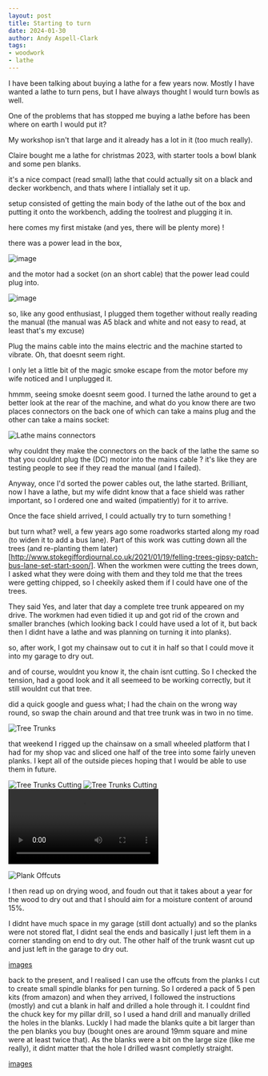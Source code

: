 ```yaml
---
layout: post
title: Starting to turn
date: 2024-01-30
author: Andy Aspell-Clark
tags:
- woodwork
- lathe
---
```


I have been talking about buying a lathe for a few years now. Mostly I have wanted a lathe to turn pens, but I have always thought I would turn bowls as well.

One of the problems that has stopped me buying a lathe before has been where on earth I would put it?

My workshop isn't that large and it already has a lot in it (too much really).

Claire bought me a lathe for christmas 2023, with starter tools a bowl blank and some pen blanks.

it's a nice compact (read small) lathe that could actually sit on a black and decker workbench, and thats where I intiallaly set it up.

setup consisted of getting the main body of the lathe out of the box and putting it onto the workbench, adding the toolrest and plugging it in.

here comes my first mistake (and yes, there will be plenty more) !

there was a power lead in the box,

![image](../assets/images/2023-22-20-starting-to-turn/power-lead-plug.png)

and the motor had a socket (on an short cable) that the power lead could plug into.

![image](../assets/images/2023-22-20-starting-to-turn/power-lead-socket.png)

so, like any good enthusiast, I plugged them together without really reading the manual (the manual was A5 black and white and not easy to read, at least that's my excuse)

Plug the mains cable into the mains electric and the machine started to vibrate. Oh, that doesnt seem right.

I only let a little bit of the magic smoke escape from the motor before my wife noticed and I unplugged it.

hmmm, seeing smoke doesnt seem good. I turned the lathe around to get a better look at the rear of the machine, and what do you know there are two places connectors on the back one of which can take a mains plug and the other can take a mains socket:

![Lathe mains connectors](../assets/images/2023-22-20-starting-to-turn/lathe-mains-connectors.png)

why couldnt they make the connectors on the back of the lathe the same so that you couldnt plug the (DC) motor into the mains cable ? it's like they are testing people to see if they read the manual (and I failed).

Anyway, once I'd sorted the power cables out, the lathe started. Brilliant, now I have a lathe, but my wife didnt know that a face shield was rather important, so I ordered one and waited (impatiently) for it to arrive.

Once the face shield arrived, I could actually try to turn something !

but turn what?
well, a few years ago some roadworks started along my road (to widen it to add a bus lane). Part of this work was cutting down all the trees (and re-planting them later) [http://www.stokegiffordjournal.co.uk/2021/01/19/felling-trees-gipsy-patch-bus-lane-set-start-soon/].
When the workmen were cutting the trees down, I asked what they were doing with them and they told me that the trees were getting chipped, so I cheekily asked them if I could have one of the trees.

They said Yes, and later that day a complete tree trunk appeared on my drive. The workmen had even tidied it up and got rid of the crown and smaller branches (which looking back I could have used a lot of it, but back then I didnt have a lathe and was planning on turning it into planks).

so, after work, I got my chainsaw out to cut it in half so that I could move it into my garage to dry out.

and of course, wouldnt you know it, the chain isnt cutting. So I checked the tension, had a good look and it all seemeed to be working correctly, but it still wouldnt cut that tree.

did a quick google and guess what; I had the chain on the wrong way round, so swap the chain around and that tree trunk was in two in no time.

![Tree Trunks](../assets/images/2023-22-20-starting-to-turn/gpl_tree_trunks.jpg)

that weekend I rigged up the chainsaw on a small wheeled platform that I had for my shop vac and sliced one half of the tree into some fairly uneven planks. I kept all of the outside pieces hoping that I would be able to use them in future.

![Tree Trunks Cutting](../assets/images/2023-22-20-starting-to-turn/gpl_tree_trunks_cutting.jpg)
![Tree Trunks Cutting](../assets/images/2023-22-20-starting-to-turn/gpl_tree_trunks_cutting-2.jpg)
![Tree Trunks Cutting video](../assets/images/2023-22-20-starting-to-turn/gpl_tree_trunks_cutting_vid1.mp4)

![Plank Offcuts](../assets/images/2023-22-20-starting-to-turn/plank-side-offcuts.jpg)

I then read up on drying wood, and foudn out that it takes about a year for the wood to dry out and that I should aim for a moisture content of around 15%.

I didnt have much space in my garage (still dont actually) and so the planks were not stored flat, I didnt seal the ends and basically I just left them in a corner standing on end to dry out. The other half of the trunk wasnt cut up and just left in the garage to dry out.

[images]()

back to the present, and I realised I can use the offcuts from the planks I cut to create small spindle blanks for pen turning. So I ordered a pack of 5 pen kits (from amazon) and when they arrived, I followed the instructions (mostly) and cut a blank in half and drilled a hole through it. I couldnt find the chuck key for my pillar drill, so I used a hand drill and manually drilled the holes in the blanks. Luckly I had made the blanks quite a bit larger than the pen blanks you buy (bought ones are around 19mm square and mine were at least twice that). As the blanks were a bit on the large size (like me really), it didnt matter that the hole I drilled wasnt completly straight.

[images]()
